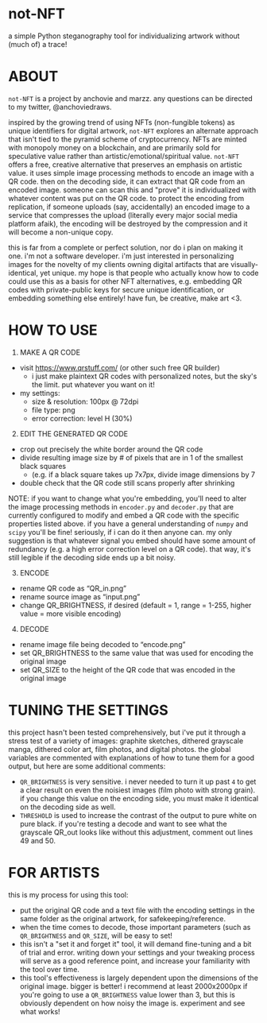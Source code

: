 # not-NFT
a simple Python steganography tool for individualizing artwork without (much of) a trace!

# ABOUT
`not-NFT` is a project by anchovie and marzz. any questions can be directed to my twitter, @anchoviedraws.

inspired by the growing trend of using NFTs (non-fungible tokens) as unique identifiers for digital artwork, `not-NFT` explores an alternate approach that isn't tied to the pyramid scheme of cryptocurrency. NFTs are minted with monopoly money on a blockchain, and are primarily sold for speculative value rather than artistic/emotional/spiritual value. `not-NFT` offers a free, creative alternative that preserves an emphasis on artistic value. it uses simple image processing methods to encode an image with a QR code. then on the decoding side, it can extract that QR code from an encoded image. someone can scan this and "prove" it is individualized with whatever content was put on the QR code. to protect the encoding from replication, if someone uploads (say, accidentally) an encoded image to a service that compresses the upload (literally every major social media platform afaik), the encoding will be destroyed by the compression and it will become a non-unique copy.

this is far from a complete or perfect solution, nor do i plan on making it one. i'm not a software developer. i'm just interested in personalizing images for the novelty of my clients owning digital artifacts that are visually-identical, yet unique. my hope is that people who actually know how to code could use this as a basis for other NFT alternatives, e.g. embedding QR codes with private-public keys for secure unique identification, or embedding something else entirely! have fun, be creative, make art <3.

# HOW TO USE
1. MAKE A QR CODE
* visit https://www.qrstuff.com/ (or other such free QR builder)
  * i just make plaintext QR codes with personalized notes, but the sky's the limit. put whatever you want on it!
* my settings: 
  * size & resolution: 100px @ 72dpi
  * file type: png
  * error correction: level H (30%)

2. EDIT THE GENERATED QR CODE
* crop out precisely the white border around the QR code
* divide resulting image size by # of pixels that are in 1 of the smallest black squares
  * (e.g. if a black square takes up 7x7px, divide image dimensions by 7
* double check that the QR code still scans properly after shrinking

NOTE:  if you want to change what you're embedding, you'll need to alter the image processing methods in `encoder.py` and `decoder.py` that are currently configured to modify and embed a QR code with the specific properties listed above. if you have a general understanding of `numpy` and `scipy` you'll be fine! seriously, if i can do it then anyone can. my only suggestion is that whatever signal you embed should have some amount of redundancy (e.g. a high error correction level on a QR code). that way, it's still legible if the decoding side ends up a bit noisy.

3. ENCODE
* rename QR code as “QR_in.png”
* rename source image as “input.png”
* change QR_BRIGHTNESS, if desired (default = 1, range = 1-255, higher value = more visible encoding)

4. DECODE
* rename image file being decoded to “encode.png”
* set QR_BRIGHTNESS to the same value that was used for encoding the original image
* set QR_SIZE to the height of the QR code that was encoded in the original image

# TUNING THE SETTINGS
this project hasn't been tested comprehensively, but i've put it through a stress test of a variety of images: graphite sketches, dithered grayscale manga, dithered color art, film photos, and digital photos. the global variables are commented with explanations of how to tune them for a good output, but here are some additional comments:
* `QR_BRIGHTNESS` is very sensitive. i never needed to turn it up past `4` to get a clear result on even the noisiest images (film photo with strong grain). if you change this value on the encoding side, you must make it identical on the decoding side as well.
* `THRESHOLD` is used to increase the contrast of the output to pure white on pure black. if you're testing a decode and want to see what the grayscale QR_out looks like without this adjustment, comment out lines 49 and 50.

# FOR ARTISTS
this is my process for using this tool:
* put the original QR code and a text file with the encoding settings in the same folder as the original artwork, for safekeeping/reference.
* when the time comes to decode, those important parameters (such as `QR_BRIGHTNESS` and `QR_SIZE`,  will be easy to set!
* this isn't a "set it and forget it" tool, it will demand fine-tuning and a bit of trial and error. writing down your settings and your tweaking process will serve as a good reference point, and increase your familiarity with the tool over time.
* this tool's effectiveness is largely dependent upon the dimensions of the original image. bigger is better! i recommend at least 2000x2000px if you're going to use a `QR_BRIGHTNESS` value lower than 3, but this is obviously dependent on how noisy the image is. experiment and see what works!
